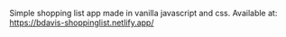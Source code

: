 Simple shopping list app made in vanilla javascript and css.
Available at: https://bdavis-shoppinglist.netlify.app/
